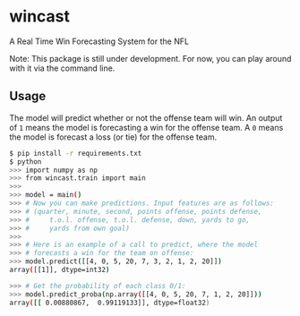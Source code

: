 # wincast

A Real Time Win Forecasting System for the NFL

Note: This package is still under development.
For now, you can play around with it via the
command line.

## Usage

The model will predict whether or not the offense team will win.
An output of `1` means the model is forecasting a win for the offense
team. A `0` means the model is forecast a loss (or tie) for the
offense team.


```sh
$ pip install -r requirements.txt
$ python
>>> import numpy as np
>>> from wincast.train import main
>>>
>>> model = main()
>>> # Now you can make predictions. Input features are as follows:
>>> # (quarter, minute, second, points offense, points defense,
>>> #     t.o.l. offense, t.o.l. defense, down, yards to go,
>>> #     yards from own goal)
>>>
>>> # Here is an example of a call to predict, where the model
>>> # forecasts a win for the team on offense:
>>> model.predict([[4, 0, 5, 20, 7, 3, 2, 1, 2, 20]])
array([[1]], dtype=int32)

>>> # Get the probability of each class 0/1:
>>> model.predict_proba(np.array([[4, 0, 5, 20, 7, 1, 2, 20]]))
array([[ 0.00880867,  0.99119133]], dtype=float32)
```
